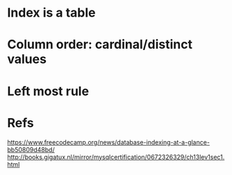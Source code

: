 
# Index is a table
# Column order: cardinal/distinct values
# Left most rule

# Refs
https://www.freecodecamp.org/news/database-indexing-at-a-glance-bb50809d48bd/
http://books.gigatux.nl/mirror/mysqlcertification/0672326329/ch13lev1sec1.html

